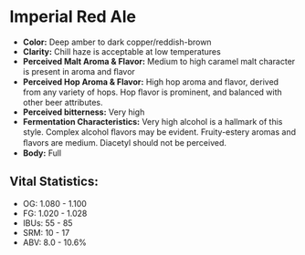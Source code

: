 # Imperial Red Ale

- **Color:** Deep amber to dark copper/reddish-brown
- **Clarity:** Chill haze is acceptable at low temperatures
- **Perceived Malt Aroma & Flavor:** Medium to high caramel malt character is present in aroma and ﬂavor
- **Perceived Hop Aroma & Flavor:** High hop aroma and flavor, derived from any variety of hops. Hop ﬂavor is prominent, and balanced with other beer attributes.
- **Perceived bitterness:** Very high
- **Fermentation Characteristics:** Very high alcohol is a hallmark of this style. Complex alcohol ﬂavors may be evident. Fruity-estery aromas and ﬂavors are medium. Diacetyl should not be perceived.
- **Body:** Full

## Vital Statistics:

- OG: 1.080 - 1.100
- FG: 1.020 - 1.028
- IBUs: 55 - 85
- SRM: 10 - 17
- ABV: 8.0 - 10.6% 
